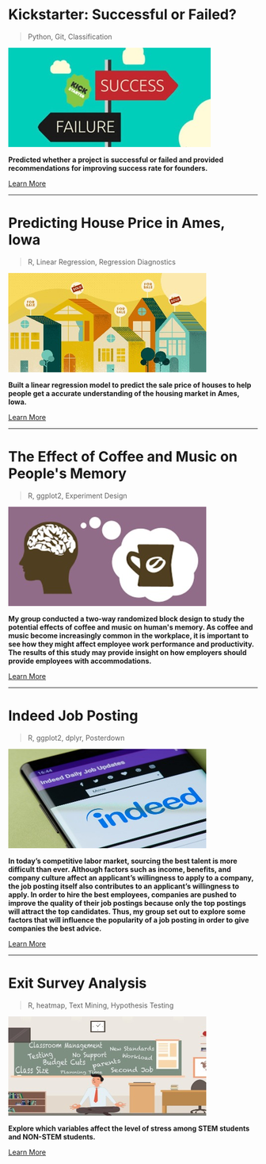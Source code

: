 # Kickstarter: Successful or Failed?

> Python, 
> Git,
> Classification

![](/image/Kickstarter.jpg)


**Predicted whether a project is successful or failed and provided recommendations for improving success rate for founders.**

[Learn More](https://github.com/yyuqing-42/Kickstarter-Classification)

<!-- blank line -->
----
<!-- blank line -->

# Predicting House Price in Ames, Iowa

> R,
> Linear Regression,
> Regression Diagnostics

![](/image/Housing.jpg)

**Built a linear regression model to predict the sale price of houses to help people get a accurate understanding of the housing market in Ames, Iowa.**

[Learn More](https://github.com/yyuqing-42/Predicting-Housing-Prices)

<!-- blank line -->
----
<!-- blank line -->

# The Effect of Coffee and Music on People's Memory

> R, 
> ggplot2,
> Experiment Design

![](/image/coffee.jpg)

**My group conducted a two-way randomized block design to study the potential effects of coffee and music on human's memory. As coffee and music become increasingly common in the workplace, it is important to see how they might affect employee work performance and productivity. The results of this study may provide insight on how employers should provide employees with accommodations.**

[Learn More](https://github.com/yyuqing-42/The-Effects-of-Coffee-and-Music-on-Human-s-memory-)

<!-- blank line -->
----
<!-- blank line -->

# Indeed Job Posting

> R,
> ggplot2,
> dplyr,
> Posterdown

![](/image/indeed.jpg)

**In today’s competitive labor market, sourcing the best talent is more difficult than ever. Although factors such as income, benefits, and company culture affect an applicant’s willingness to apply to a company, the job posting itself also contributes to an applicant’s willingness to apply. In order to hire the best employees, companies are pushed to improve the quality of their job postings because only the top postings will attract the top candidates. Thus, my group set out to explore some factors that will influence the popularity of a job posting in order to give companies the best advice.**

[Learn More](https://github.com/yyuqing-42/Indeed-Job-Posting)

<!-- blank line -->
----
<!-- blank line -->

# Exit Survey Analysis

> R, 
> heatmap,
> Text Mining,
> Hypothesis Testing

![](/image/stress.jpg)

**Explore which variables affect the level of stress among STEM students and NON-STEM students.**

[Learn More](https://github.com/yyuqing-42/STATS-141SL-STEM-Survey-Analysis)
